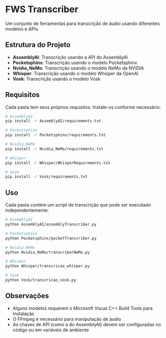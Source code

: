 # FWS Transcriber

Um conjunto de ferramentas para transcrição de áudio usando diferentes modelos e APIs.

## Estrutura do Projeto

- **AssemblyAI**: Transcrição usando a API do AssemblyAI
- **Pocketsphinx**: Transcrição usando o modelo Pocketsphinx
- **Nvidia_NeMo**: Transcrição usando o modelo NeMo da NVIDIA
- **Whisper**: Transcrição usando o modelo Whisper da OpenAI
- **Vosk**: Transcrição usando o modelo Vosk

## Requisitos

Cada pasta tem seus próprios requisitos. Instale-os conforme necessário:

```bash
# AssemblyAI
pip install -r AssemblyAI/requirements.txt

# Pocketsphinx
pip install -r Pocketsphinx/requirements.txt

# Nvidia_NeMo
pip install -r Nvidia_NeMo/requirements.txt

# Whisper
pip install -r Whisper/WhisperRequirements.txt

# Vosk
pip install -r Vosk/requirements.txt
```

## Uso

Cada pasta contém um script de transcrição que pode ser executado independentemente:

```bash
# AssemblyAI
python AssemblyAI/assemblyTranscriber.py

# Pocketsphinx
python Pocketsphinx/pocketTranscriber.py

# Nvidia_NeMo
python Nvidia_NeMo/transcriberNeMo.py

# Whisper
python Whisper/transcricao_whisper.py

# Vosk
python Vosk/transcricao_vosk.py
```

## Observações

- Alguns modelos requerem o Microsoft Visual C++ Build Tools para instalação
- O FFmpeg é necessário para manipulação de áudio
- As chaves de API (como a do AssemblyAI) devem ser configuradas no código ou em variáveis de ambiente

